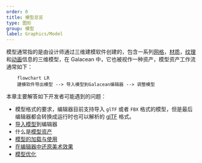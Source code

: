 ```yaml
---
order: 0
title: 模型总览
type: 图形
group: 模型
label: Graphics/Model
---
```


模型通常指的是由设计师通过三维建模软件创建的，包含一系列[网格](/docs/graphics-mesh)，[材质](/docs/graphics-material)，[纹理](/docs/graphics-texture)和[动画](/docs/animation-overview)信息的三维模型，在 Galacean 中，它也被视作一种资产，模型资产工作流通常如下：

```mermaid
	flowchart LR
	建模软件导出模型 --> 导入模型到Galacean编辑器 --> 调整模型
```

本章主要解答如下开发者可能遇到的问题：

- 模型格式的要求，编辑器目前支持导入 `glTF` 或者 `FBX` 格式的模型，但是最后编辑器都会转换成运行时也可以解析的 [glTF](/docs/graphics-model-glTF) 格式。
- [导入模型](/docs/graphics-model-importGlTF)到编辑器
- 什么是[模型资产](/docs/graphics-model-assets)
- [模型的加载与使用](/docs/graphics-model-use)
- [在编辑器中还原美术效果](/docs/graphics-model-restoration)
- [模型优化](/docs/graphics-model-opt)
